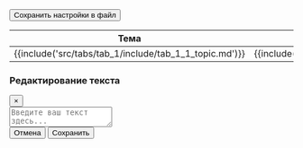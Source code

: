 <div class="container">
    <div class="controls">
        <button id="saveSettingsBtn">Сохранить настройки в файл</button>
    </div>
    <table class="data-table" id="dataTable">
        <thead>
            <tr id="tab_2_header_row">
                <th id="tab_1_header_topic"><div class="cell-content" contenteditable="true">Тема</div></th>
                <th id="tab_1_header_content"><div class="cell-content" contenteditable="true">Описание</div></th>
                <th id="tab_1_header_other"><div class="cell-content" contenteditable="true">Доп.</div></th>
            </tr>
        </thead>
        <tbody>
            <tr id="tab_1_1">
                <td id="tab_1_1_topic"><div class="cell-content" contenteditable="true">{{include('src/tabs/tab_1/include/tab_1_1_topic.md')}}</div></td>
                <td id="tab_1_1_content"><div class="cell-content" contenteditable="true">{{include('src/tabs/tab_1/include/tab_1_1_content.md')}}</div></td>
                <td id="tab_1_1_other"><div class="cell-content" contenteditable="true">{{include('src/tabs/tab_1/include/tab_1_1_other.md')}}</div></td>
            </tr>
        </tbody>
    </table>
</div>
<!-- Модальное окно -->
<div id="textModal" class="modal">
    <div class="modal-content">
        <div class="modal-header">
            <h3>Редактирование текста</h3>
            <button class="close-btn" onclick="closeModal()">&times;</button>
        </div>
        <textarea id="modalTextEditor" class="modal-text-editor" placeholder="Введите ваш текст здесь..."></textarea>
        <div class="modal-footer">
            <button class="modal-cancel-btn" onclick="closeModal()">Отмена</button>
            <button class="modal-save-btn" onclick="saveTextModal()">Сохранить</button>
        </div>
    </div>
</div>
<script>
document.addEventListener('DOMContentLoaded', async () => {
    try {
        await window.globalScriptReady; 
        await initTab("tab_1");
    } catch (error) {
        console.error("Error build:", error);
    }
});
</script>    